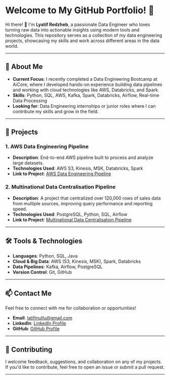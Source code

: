 # Welcome to My GitHub Portfolio! 🎉

Hi there! 👋 I'm **Lyatif Redzheb**, a passionate Data Engineer who loves turning raw data into actionable insights using modern tools and technologies. This repository serves as a collection of my data engineering projects, showcasing my skills and work across different areas in the data world.

---

## 🚀 About Me
- **Current Focus**: I recently completed a Data Engineering Bootcamp at AiCore, where I developed hands-on experience building data pipelines and working with cloud technologies like AWS, Databricks, and Spark.
- **Skills**: Python, SQL, AWS, Kafka, Spark, Databricks, Airflow, Real-time Data Processing
- **Looking for**: Data Engineering internships or junior roles where I can contribute my skills and grow in the field.

---

## 📂 Projects

### 1. **AWS Data Engineering Pipeline**
- **Description**: End-to-end AWS pipeline built to process and analyze large datasets.
- **Technologies Used**: AWS S3, Kinesis, MSK, Databricks, Spark
- **Link to Project**: [AWS Data Engineering Pipeline](https://github.com/LyatifAhmed/pinterest-data-pipeline313.git)

### 2. **Multinational Data Centralisation Pipeline**
- **Description**: A project that centralized over 120,000 rows of sales data from multiple sources, improving query performance and reporting speed.
- **Technologies Used**: PostgreSQL, Python, SQL, Airflow
- **Link to Project**: [Multinational Data Centralisation Pipeline](https://github.com/LyatifAhmed/multinational-retail-data-centralisation276.git)

---

## 🛠️ Tools & Technologies
- **Languages**: Python, SQL, Java
- **Cloud & Big Data**: AWS (S3, Kinesis, MSK), Spark, Databricks
- **Data Pipelines**: Kafka, Airflow, PostgreSQL
- **Version Control**: Git, GitHub

---

## 📫 Contact Me
Feel free to connect with me for collaboration or opportunities!
- **Email**: [latifmutlu@gmail.com](mailto:latifmutlu@gmail.com)
- **LinkedIn**: [LinkedIn Profile](https://www.linkedin.com/in/lyatif-ahmed-redzheb)
- **GitHub**: [GitHub Profile](https://github.com/LyatifAhmed)

---

## 🤝 Contributing
I welcome feedback, suggestions, and collaboration on any of my projects. If you'd like to contribute, feel free to open an issue or submit a pull request.

---





